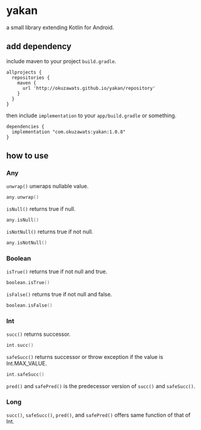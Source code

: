 # yakan
a small library extending Kotlin for Android.

## add dependency
include maven to your project `build.gradle`.
```
allprojects {
  repositories {
    maven {
      url 'http://okuzawats.github.io/yakan/repository'
    }
  }
}
```

then include `implementation` to your `app/build.gradle` or something.
```
dependencies {
  implementation "com.okuzawats:yakan:1.0.8"
}
```

## how to use
### Any
`unwrap()` unwraps nullable value.
```kotlin
any.unwrap()
```

`isNull()` returns true if null.
```kotlin
any.isNull()
```

`isNotNull()` returns true if not null.
```kotlin
any.isNotNull()
```

### Boolean
`isTrue()` returns true if not null and true.
```kotlin
boolean.isTrue()
```

`isFalse()` returns true if not null and false.
```kotlin
boolean.isFalse()
```

### Int
`succ()` returns successor.
```kotlin
int.succ()
```
`safeSucc()` returns successor or throw exception if the value is Int.MAX_VALUE.
```kotlin
int.safeSucc()
```
`pred()` and `safePred()` is the predecessor version of `succ()` and `safeSucc()`.

### Long
`succ()`, `safeSucc()`, `pred()`, and `safePred()` offers same function of that of Int.